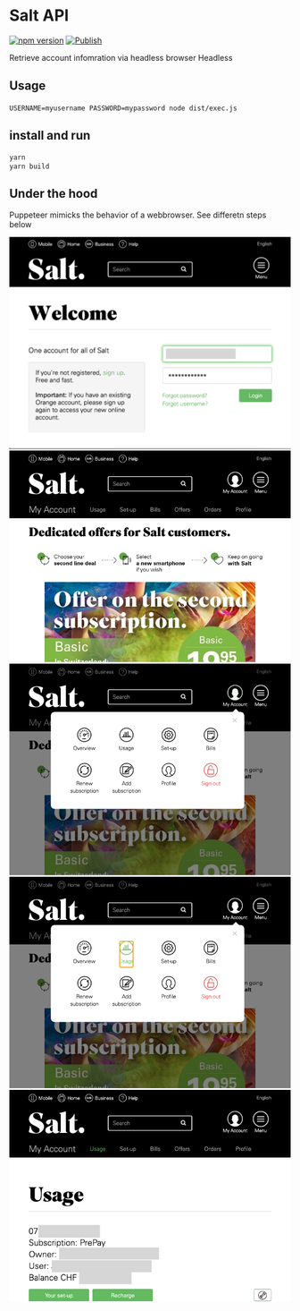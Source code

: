 # Salt API

[![npm version](https://img.shields.io/npm/v/salt-headless.svg)](https://www.npmjs.com/package/salt-headless)
[![Publish](https://github.com/Nexysweb/salt-headless/actions/workflows/publish.yml/badge.svg)](https://github.com/Nexysweb/salt-headless/actions/workflows/publish.yml)

Retrieve account infomration via headless browser Headless

## Usage

`USERNAME=myusername PASSWORD=mypassword node dist/exec.js`

## install and run

```
yarn
yarn build
```

## Under the hood

Puppeteer mimicks the behavior of a webbrowser. See differetn steps below

![](./assets-readme/t0.png)
![](./assets-readme/t1.png)
![](./assets-readme/t2.png)
![](./assets-readme/t3.png)
![](./assets-readme/t4.png)
